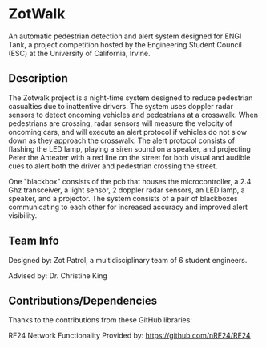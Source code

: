 # ZotWalk
An automatic pedestrian detection and alert system designed for ENGI Tank, a project competition hosted by the Engineering Student Council (ESC) at the University of California, Irvine.

## Description
The Zotwalk project is a night-time system designed to reduce pedestrian casualties due to inattentive drivers. The system uses doppler radar sensors to detect oncoming vehicles and pedestrians at a crosswalk. When pedestrians are crossing, radar sensors will measure the velocity of oncoming cars, and will execute an alert protocol if vehicles do not slow down as they approach the crosswalk. The alert protocol consists of flashing the LED lamp, playing a siren sound on a speaker, and projecting Peter the Anteater with a red line on the street for both visual and audible cues to alert both the driver and pedestrian crossing the street.

One "blackbox" consists of the pcb that houses the microcontroller, a 2.4 Ghz transceiver, a light sensor, 2 doppler radar sensors, an LED lamp, a speaker, and a projector. The system consists of a pair of blackboxes communicating to each other for increased accuracy and improved alert visibility.

## Team Info
Designed by: Zot Patrol, a multidisciplinary team of 6 student engineers.

Advised by: Dr. Christine King

## Contributions/Dependencies
Thanks to the contributions from these GitHub libraries:

RF24 Network Functionality Provided by:
https://github.com/nRF24/RF24


